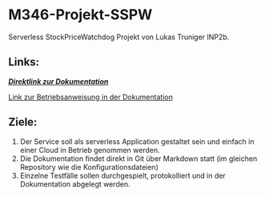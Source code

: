 # M346-Projekt-SSPW
Serverless StockPriceWatchdog Projekt von Lukas Truniger INP2b.
## Links:
[***Direktlink zur Dokumentation***](Dokumentation/Dokumentation.md)

[Link zur Betriebsanweisung in der Dokumentation](https://github.com/Luckystrike612/M346-Projekt-SSPW/blob/main/Dokumentation/Dokumentation.md#betriebsanweisungen)

## Ziele:

1. Der Service soll als serverless Application gestaltet sein und einfach in einer Cloud in Betrieb genommen werden. 
2. Die Dokumentation findet direkt in Git über Markdown statt (im gleichen Repository wie die Konfigurationsdateien)
3. Einzelne Testfälle sollen durchgespielt, protokolliert und in der Dokumentation abgelegt werden.

